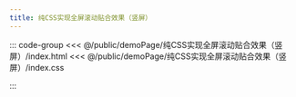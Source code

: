 ```yaml
---
title: 纯CSS实现全屏滚动贴合效果（竖屏）
---
```


::: code-group
<<< @/public/demoPage/纯CSS实现全屏滚动贴合效果（竖屏）/index.html
<<< @/public/demoPage/纯CSS实现全屏滚动贴合效果（竖屏）/index.css

:::